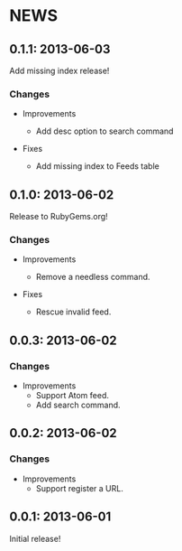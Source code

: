 # NEWS

## 0.1.1: 2013-06-03

Add missing index release!

### Changes

  * Improvements
    * Add desc option to search command

  * Fixes
    * Add missing index to Feeds table

## 0.1.0: 2013-06-02

Release to RubyGems.org!

### Changes

  * Improvements
    * Remove a needless command.

  * Fixes
    * Rescue invalid feed.

## 0.0.3: 2013-06-02

### Changes

  * Improvements
    * Support Atom feed.
    * Add search command.

## 0.0.2: 2013-06-02

### Changes

  * Improvements
    * Support register a URL.

## 0.0.1: 2013-06-01

Initial release!
